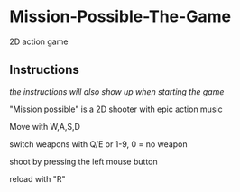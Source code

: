 # Mission-Possible-The-Game
2D action game

## Instructions
*the instructions will also show up when starting the game*

"Mission possible" is a 2D shooter with epic action music

Move with W,A,S,D

switch weapons with Q/E or 1-9, 0 = no weapon

shoot by pressing the left mouse button

reload with "R"







